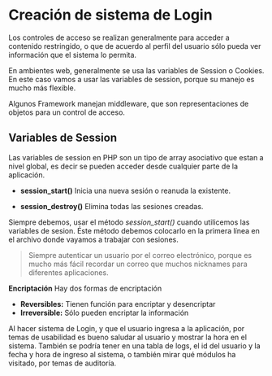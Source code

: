 # Creación de sistema de Login

Los controles de acceso se realizan generalmente para acceder a contenido restringido, o que de acuerdo al perfil del usuario sólo pueda ver información que el sistema lo permita.

En ambientes web, generalmente se usa las variables de Session o Cookies. En este caso vamos a usar las variables de session, porque su manejo es mucho más flexible.

Algunos Framework manejan middleware, que son representaciones de objetos para un control de acceso.

## Variables de Session

Las variables de session en PHP son un tipo de array asociativo que estan a nivel global, es decir se pueden acceder desde cualquier parte de la aplicación.

* __session_start()__ Inicia una nueva sesión o reanuda la existente.

* __session_destroy()__ Elimina todas las sesiones creadas.

Siempre debemos, usar el método _session_start()_ cuando utilicemos las variables de sesion. Éste método debemos colocarlo en la primera línea en el archivo donde vayamos a trabajar con sesiones.

> Siempre autenticar un usuario por el correo electrónico, porque es mucho más fácil recordar un correo que muchos nicknames para diferentes aplicaciones.

**Encriptación**
Hay dos formas de encriptación
- __Reversibles:__ Tienen función para encriptar y desencriptar
- __Irreversible:__ Sólo pueden encriptar la información


Al hacer sistema de Login, y que el usuario ingresa a la aplicación, por temas de usabilidad es bueno saludar al usuario y mostrar la hora en el sistema.
También se podría tener en una tabla de logs, el id del usuario y la fecha y hora de ingreso al sistema, o también mirar qué módulos ha visitado, por temas de auditoría.
